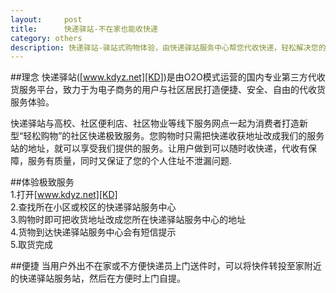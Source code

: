 ```yaml
---
layout:		post
title:		快递驿站-不在家也能收快递
category: others
description: 快递驿站-驿站式购物体验，由快递驿站服务中心帮您代收快递，轻松解决您的网络购物问题
---
```


##理念
快递驿站([www.kdyz.net][KD])是由O2O模式运营的国内专业第三方代收货服务平台，致力于为电子商务的用户与社区居民打造便捷、安全、自由的代收货服务体验。   

快递驿站与高校、社区便利店、社区物业等线下服务网点一起为消费者打造新型“轻松购物”的社区快递极致服务。您购物时只需把快递收获地址改成我们的服务站的地址，就可以享受我们提供的服务。让用户做到可以随时收快递，代收有保障，服务有质量，同时又保证了您的个人住址不泄漏问题.   

##体验极致服务   
1.打开[www.kdyz.net][KD]   
2.查找所在小区或校区的快递驿站服务中心   
3.购物时即可把收货地址改成您所在快递驿站服务中心的地址   
4.货物到达快递驿站服务中心会有短信提示   
5.取货完成   

##便捷
当用户外出不在家或不方便快递员上门送件时，可以将快件转投至家附近的快递驿站服务站，然后在方便时上门自提。

[KD]: http://www.kdyz.net "www.kdyz.net"
